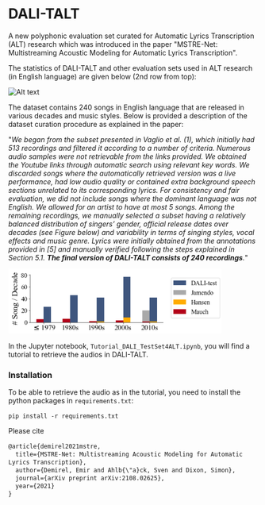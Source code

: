 # DALI-TALT

A new polyphonic evaluation set curated for Automatic Lyrics Transcription (ALT) research which was introduced in the paper "MSTRE-Net: Multistreaming Acoustic Modeling for Automatic Lyrics Transcription". 

The statistics of DALI-TALT and other evaluation sets used in ALT research (in English language) are given below (2nd row from top):

![Alt text](images/data_git.jpg "Statistics of DALI-TALT compared to other test sets used in lyrics transcription research (including MIREX2020).")


The dataset contains 240 songs in English language that are released in various decades and music styles. Below is provided a description of the dataset curation procedure as explained in the paper:

"_We began from the subset presented in Vaglio et al. (1), which initially had 513 recordings and filtered it according to a number of criteria. Numerous audio samples were not retrievable from the links provided. We obtained the Youtube links through automatic search using relevant key words. We discarded songs where the automatically retrieved version was a live performance, had low audio quality or contained extra background speech sections unrelated to its corresponding lyrics. For consistency and fair evaluation, we did not include songs where the dominant language was not English. We allowed for an artist to have at most 5 songs. Among the remaining recordings, we manually selected a subset having a relatively balanced distribution of singers’ gender, official release dates over decades (see Figure below) and variability in terms of singing styles, vocal effects and music genre. Lyrics were initially obtained from the annotations provided in [5] and manually verified following the steps explained in Section 5.1. **The final version of DALI-TALT consists of 240 recordings**._"



![Alt text](images/years.png "Distribuation of release years")


In the Jupyter notebook, ```Tutorial_DALI_TestSet4ALT.ipynb```, you will find a tutorial to retrieve the audios in DALI-TALT.


### Installation

To be able to retrieve the audio as in the tutorial, you need to install the python packages in ```requirements.txt```:

```
pip install -r requirements.txt
```


Please cite
```
@article{demirel2021mstre,
  title={MSTRE-Net: Multistreaming Acoustic Modeling for Automatic Lyrics Transcription},
  author={Demirel, Emir and Ahlb{\"a}ck, Sven and Dixon, Simon},
  journal={arXiv preprint arXiv:2108.02625},
  year={2021}
}
``` 
